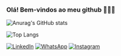 ### Olá! Bem-vindos ao meu github 👨🏽‍💻

![Anurag's GitHub stats](https://github-readme-stats.vercel.app/api?username=gui-carv&show_icons=true&theme=dracula)

![Top Langs](https://github-readme-stats.vercel.app/api/top-langs/?username=gui-carv&hide_progress=true&theme=dracula)

[![LinkedIn](https://img.shields.io/badge/LinkedIn-0077B5?style=for-the-badge&logo=linkedin&logoColor=white)](https://www.linkedin.com/in/gui-carv/)
[![WhatsApp](https://img.shields.io/badge/WhatsApp-25D366?style=for-the-badge&logo=whatsapp&logoColor=white)](https://wa.me/5513996950829)
[![Instagram](https://img.shields.io/badge/Instagram-E4405F?style=for-the-badge&logo=instagram&logoColor=white)](https://www.instagram.com/guicarv__/)

